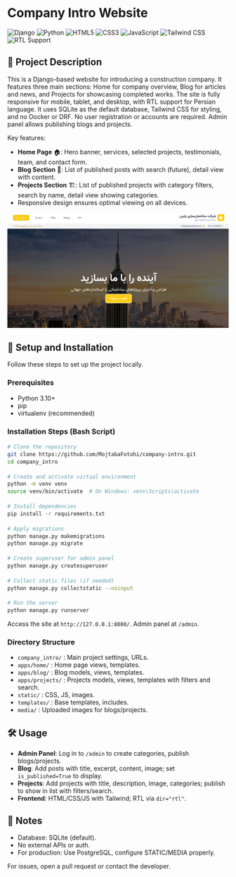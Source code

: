 # Company Intro Website

![Django](https://img.shields.io/badge/Django-5.2-green?style=flat-square&logo=django&logoColor=white)
![Python](https://img.shields.io/badge/Python-3.8+-blue)
![HTML5](https://img.shields.io/badge/HTML5-E34F26?logo=html5&logoColor=white)
![CSS3](https://img.shields.io/badge/CSS3-1572B6?logo=css3&logoColor=white)
![JavaScript](https://img.shields.io/badge/JavaScript-F7DF1E?logo=javascript&logoColor=black)
![Tailwind CSS](https://img.shields.io/badge/TailwindCSS-3.3.0-blue)
![RTL Support](https://img.shields.io/badge/RTL-Support-orange?style=flat-square)

## 📄 Project Description

This is a Django-based website for introducing a construction company. It features three main sections: Home for company overview, Blog for articles and news, and Projects for showcasing completed works. The site is fully responsive for mobile, tablet, and desktop, with RTL support for Persian language. It uses SQLite as the default database, Tailwind CSS for styling, and no Docker or DRF. No user registration or accounts are required. Admin panel allows publishing blogs and projects.

Key features:
- **Home Page** 🏠: Hero banner, services, selected projects, testimonials, team, and contact form.
- **Blog Section** 📝: List of published posts with search (future), detail view with content.
- **Projects Section** 🏗️: List of published projects with category filters, search by name, detail view showing categories.
- Responsive design ensures optimal viewing on all devices.



![company-intro](company_intro/photo/image.png)



## 🚀 Setup and Installation

Follow these steps to set up the project locally.

### Prerequisites
- Python 3.10+
- pip
- virtualenv (recommended)

### Installation Steps (Bash Script)

```bash
# Clone the repository
git clone https://github.com/MojtabaFotohi/company-intro.git
cd company_intro

# Create and activate virtual environment
python -m venv venv
source venv/bin/activate  # On Windows: venv\Scripts\activate

# Install dependencies
pip install -r requirements.txt

# Apply migrations
python manage.py makemigrations
python manage.py migrate

# Create superuser for admin panel
python manage.py createsuperuser

# Collect static files (if needed)
python manage.py collectstatic --noinput

# Run the server
python manage.py runserver
```

Access the site at `http://127.0.0.1:8000/`. Admin panel at `/admin`.

### Directory Structure
- `company_intro/` : Main project settings, URLs.
- `apps/home/` : Home page views, templates.
- `apps/blog/` : Blog models, views, templates.
- `apps/projects/` : Projects models, views, templates with filters and search.
- `static/` : CSS, JS, images.
- `templates/` : Base templates, includes.
- `media/` : Uploaded images for blogs/projects.

## 🛠️ Usage

- **Admin Panel**: Log in to `/admin` to create categories, publish blogs/projects.
- **Blog**: Add posts with title, excerpt, content, image; set `is_published=True` to display.
- **Projects**: Add projects with title, description, image, categories; publish to show in list with filters/search.
- **Frontend**: HTML/CSS/JS with Tailwind; RTL via `dir="rtl"`.

## 📝 Notes
- Database: SQLite (default).
- No external APIs or auth.
- For production: Use PostgreSQL, configure STATIC/MEDIA properly.

For issues, open a pull request or contact the developer.
